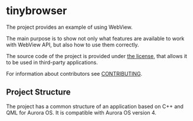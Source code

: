 # tinybrowser

The project provides an example of using WebView.

The main purpose is to show not only
what features are available to work with WebView API,
but also how to use them correctly.

The source code of the project is provided under
[the license](LICENSE.BSD-3-Clause.md),
that allows it to be used in third-party applications.

For information about contributors see [CONTRIBUTING](CONTRIBUTING.md).

## Project Structure

The project has a common structure
of an application based on C++ and QML
for Aurora OS.
It is compatible with Aurora OS version 4.
